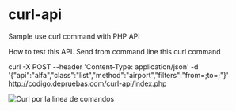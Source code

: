 # curl-api
Sample use curl command with PHP API

How to test this API.
Send from command line this curl command

curl -X POST --header 'Content-Type: application/json'   -d '{"api":"alfa","class":"list","method":"airport","filters":"from=;to=;"}' http://codigo.depruebas.com/curl-api/index.php

<img src="https://www.netveloper.com/cw/7fk34fbquqtm2zp9y8zc3657/curl.jpg" border="0" alt="Curl por la linea de comandos" title="Curl por la linea de comandos" class="img-responsive img_post">
